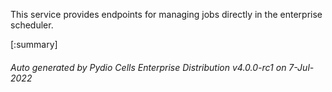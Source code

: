 






This service provides endpoints for managing jobs directly in the enterprise scheduler.

[:summary]

###### Auto generated by Pydio Cells Enterprise Distribution v4.0.0-rc1 on 7-Jul-2022
